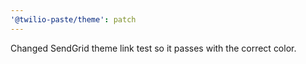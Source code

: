```yaml
---
'@twilio-paste/theme': patch
---
```


Changed SendGrid theme link test so it passes with the correct color.
